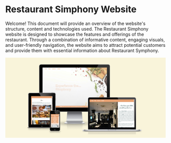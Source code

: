 
# Restaurant Simphony Website

Welcome! This document will provide an overview of the website's structure, content and technologies used.
The Restaurant Simphony website is designed to showcase the features and offerings of the restaurant.
Through a combination of informative content, engaging visuals, and user-friendly navigation, the website aims to attract potential customers and provide them with essential information about Restaurant Symphony.

<img src="assets/media/Responsive.png" alt= " Different screen responsiveness">






